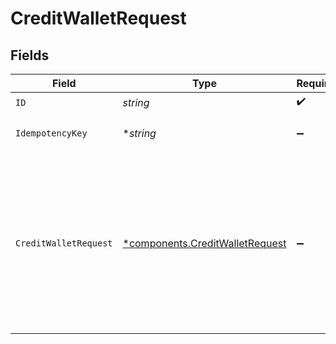 # CreditWalletRequest


## Fields

| Field                                                                                       | Type                                                                                        | Required                                                                                    | Description                                                                                 | Example                                                                                     |
| ------------------------------------------------------------------------------------------- | ------------------------------------------------------------------------------------------- | ------------------------------------------------------------------------------------------- | ------------------------------------------------------------------------------------------- | ------------------------------------------------------------------------------------------- |
| `ID`                                                                                        | *string*                                                                                    | :heavy_check_mark:                                                                          | N/A                                                                                         |                                                                                             |
| `IdempotencyKey`                                                                            | **string*                                                                                   | :heavy_minus_sign:                                                                          | Use an idempotency key                                                                      |                                                                                             |
| `CreditWalletRequest`                                                                       | [*components.CreditWalletRequest](../../models/components/creditwalletrequest.md)           | :heavy_minus_sign:                                                                          | N/A                                                                                         | {<br/>"amount": {<br/>"asset": "USD/2",<br/>"amount": 100<br/>},<br/>"metadata": {<br/>"key": ""<br/>},<br/>"sources": []<br/>} |